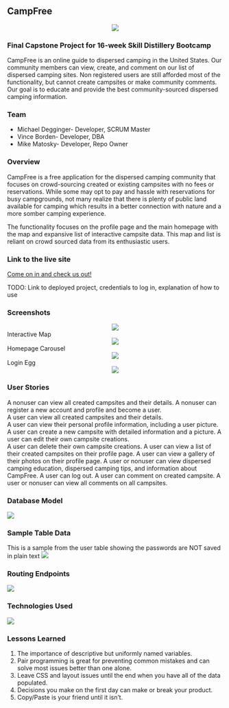 ## CampFree

<center><img src="images/CampFree-logos.jpeg"></center>

### Final Capstone Project for 16-week Skill Distillery Bootcamp

  CampFree is an online guide to dispersed camping in the United States. Our community
members can view, create, and comment on our list of dispersed camping sites. Non registered
users are still afforded most of the functionality, but cannot create campsites or make
community comments. Our goal is to educate and provide the best community-sourced
dispersed camping information.

### Team

* Michael Degginger- Developer, SCRUM Master
* Vince Borden- Developer, DBA
* Mike Matosky- Developer, Repo Owner

### Overview

CampFree is a free application for the dispersed camping community that focuses
on crowd-sourcing created or existing campsites with no fees or reservations. While
some may opt to pay and hassle with reservations for busy campgrounds, not many
realize that there is plenty of public land available for camping which results
in a better connection with nature and a more somber camping experience.

The functionality focuses on the profile page and the main homepage with the map
and expansive list of interactive campsite data. This map and list is reliant on
crowd sourced data from its enthusiastic users.


### Link to the live site

[Come on in and check us out!](https://www.youtube.com/watch?v=dQw4w9WgXcQ)

TODO: Link to deployed project, credentials to log in, explanation of how to use

### Screenshots

<center><img src="images/Map w Data.png"></center>
Interactive Map

<center><img src="images/ScreenShot1.png"></center>
Homepage Carousel

<center><img src="images/ScreensShot2.png"></center>
Login Egg

<center><img src="images/ScreenShot3.png"></center>


### User Stories

A nonuser can view all created campsites and their details.
A nonuser can register a new account and profile and become a user.  
A user can view all created campsites and their details.  
A user can view their personal profile information, including a user picture.
A user can create a new campsite with detailed information and a picture.
A user can edit their own campsite creations.   
A user can delete their own campsite creations.
A user can view a list of their created campsites on their profile page.
A user can view a gallery of their photos on their profile page.
A user or nonuser can view dispersed camping education, dispersed camping tips, and information about CampFree.
A user can log out.
A user can comment on created campsite.
A user or nonuser can view all comments on all campsites.

### Database Model

<img src= "images/campfreedb.png">

### Sample Table Data

This is a sample from the user table showing the passwords are NOT saved in plain text
<img src="images/SampleTable.png">

### Routing Endpoints

<img src="images/Endpoints.png">


### Technologies Used

<img src="images/TechUsed.png">

### Lessons Learned

1. The importance of descriptive but uniformly named variables.
2. Pair programming is great for preventing common mistakes and can solve most issues better than one alone.
3. Leave CSS and layout issues until the end when you have all of the data populated.
4. Decisions you make on the first day can make or break your product.
5. Copy/Paste is your friend until it isn’t.
